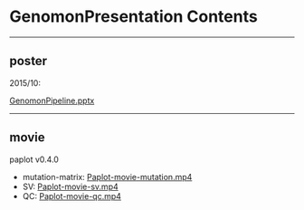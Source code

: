 # GenomonPresentation Contents

---------------------------

## poster

2015/10:

[GenomonPipeline.pptx](http://genomon-project.github.io/GenomonPresentation/GenomonPipeline.pptx)

---------------------------

## movie

paplot v0.4.0

 - mutation-matrix: 	[Paplot-movie-mutation.mp4](http://genomon-project.github.io/GenomonPresentation/paplot/Paplot-movie-mutation.mp4)
 - SV: 	[Paplot-movie-sv.mp4](http://genomon-project.github.io/GenomonPresentation/paplot/Paplot-movie-sv.mp4)
 - QC: 	[Paplot-movie-qc.mp4](http://genomon-project.github.io/GenomonPresentation/paplot/Paplot-movie-qc.mp4)

